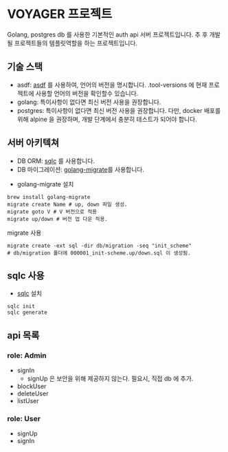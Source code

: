 # VOYAGER 프로젝트
Golang, postgres db 를 사용한 기본적인 auth api 서버 프로젝트입니다. 추 후 개발될 프로젝트들의 템플릿역할을 하는 프로젝트입니다.

## 기술 스택
- asdf: [asdf](https://asdf-vm.com) 를 사용하여, 언어의 버전을 명시합니다. .tool-versions 에 현재 프로젝트에 사용할 언어의 버전을 확인할수 있습니다.
- golang: 특이사항이 없다면 최신 버전 사용을 권장합니다.
- postgres: 특이사항이 없다면 최신 버전 사용을 권장합니다. 다만, docker 배포를 위해 alpine 을 권장하며, 개발 단계에서 충분히 테스트가 되어야 합니다.

## 서버 아키텍쳐
- DB ORM: [sqlc](https://docs.sqlc.dev/en/stable/tutorials/getting-started-postgresql.html) 를 사용합니다.
- DB 마이그레이션: [golang-migrate](https://github.com/golang-migrate/migrate)를 사용합니다.

* golang-migrate 설치
```
brew install golang-migrate
migrate create Name # up, down 파일 생성.
migrate goto V # V 버전으로 적용
migrate up/down # 버전 업 다운 적용.
```
migrate 사용
```
migrate create -ext sql -dir db/migration -seq "init_scheme"
# db/migration 폴더에 000001_init-scheme.up/down.sql 이 생성됨.
```

## sqlc 사용
- [sqlc](https://docs.sqlc.dev/en/latest/overview/install.html) 설치
```
sqlc init
sqlc generate
```

## api 목록
### role: Admin
- signIn
    - signUp 은 보안을 위해 제공하지 않는다. 필요시, 직접 db 에 추가.
- blockUser
- deleteUser
- listUser

### role: User
- signUp
- signIn